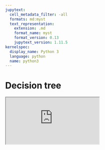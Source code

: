 ```yaml
---
jupytext:
  cell_metadata_filter: -all
  formats: md:myst
  text_representation:
    extension: .md
    format_name: myst
    format_version: 0.13
    jupytext_version: 1.11.5
kernelspec:
  display_name: Python 3
  language: python
  name: python3
---
```


# Decision tree

<div class="yt-container">
   <iframe src="https://www.youtube.com/embed/JcI5E2Ng6r4" allowfullscreen></iframe>
</div>